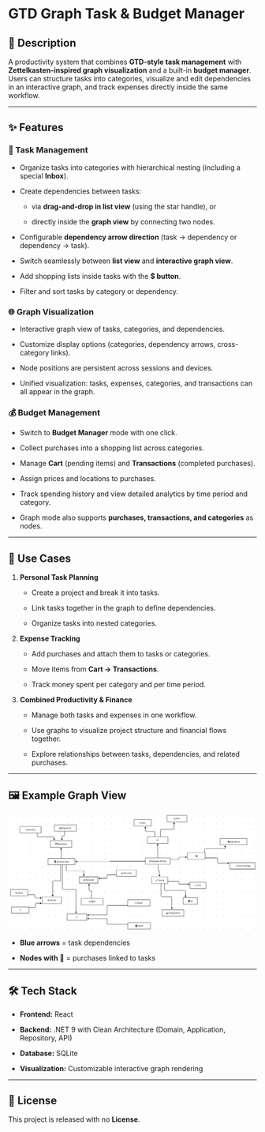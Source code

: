 # GTD Graph Task & Budget Manager

## 📌 Description

A productivity system that combines **GTD-style task management** with **Zettelkasten-inspired graph visualization** and a built-in **budget manager**.  
Users can structure tasks into categories, visualize and edit dependencies in an interactive graph, and track expenses directly inside the same workflow.

---

## ✨ Features

### 📝 Task Management

-   Organize tasks into categories with hierarchical nesting (including a special **Inbox**).
    
-   Create dependencies between tasks:
    
    -   via **drag-and-drop in list view** (using the star handle), or
        
    -   directly inside the **graph view** by connecting two nodes.
        
-   Configurable **dependency arrow direction** (task → dependency or dependency → task).
    
-   Switch seamlessly between **list view** and **interactive graph view**.
    
-   Add shopping lists inside tasks with the **$ button**.
    
-   Filter and sort tasks by category or dependency.
    

### 🌐 Graph Visualization

-   Interactive graph view of tasks, categories, and dependencies.
    
-   Customize display options (categories, dependency arrows, cross-category links).
    
-   Node positions are persistent across sessions and devices.
    
-   Unified visualization: tasks, expenses, categories, and transactions can all appear in the graph.
    

### 💰 Budget Management

-   Switch to **Budget Manager** mode with one click.
    
-   Collect purchases into a shopping list across categories.
    
-   Manage **Cart** (pending items) and **Transactions** (completed purchases).
    
-   Assign prices and locations to purchases.
    
-   Track spending history and view detailed analytics by time period and category.
    
-   Graph mode also supports **purchases, transactions, and categories** as nodes.
    

---

## 🔎 Use Cases

1.  **Personal Task Planning**
    
    -   Create a project and break it into tasks.
        
    -   Link tasks together in the graph to define dependencies.
        
    -   Organize tasks into nested categories.
        
2.  **Expense Tracking**
    
    -   Add purchases and attach them to tasks or categories.
        
    -   Move items from **Cart → Transactions**.
        
    -   Track money spent per category and per time period.
        
3.  **Combined Productivity & Finance**
    
    -   Manage both tasks and expenses in one workflow.
        
    -   Use graphs to visualize project structure and financial flows together.
        
    -   Explore relationships between tasks, dependencies, and related purchases.
        

---

## 🖼 Example Graph View

![Graph View Example](./graph-example.png)

-   **Blue arrows** = task dependencies
    
-   **Nodes with 🛒** = purchases linked to tasks
    

---

## 🛠 Tech Stack

-   **Frontend:** React
    
-   **Backend:** .NET 9 with Clean Architecture (Domain, Application, Repository, API)
    
-   **Database:** SQLite
    
-   **Visualization:** Customizable interactive graph rendering
    

---

## 📜 License

This project is released with no **License**.
